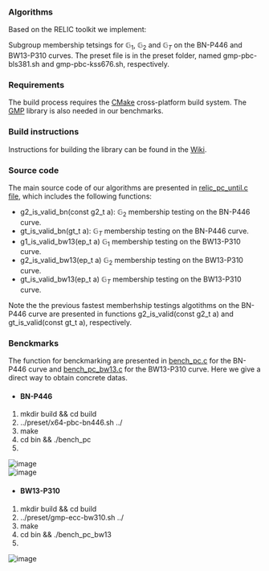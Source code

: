 ### Algorithms

Based on the RELIC toolkit we implement:

Subgroup membership tetsings for $\mathbb{G}_1$, $\mathbb{G}_2$ and $\mathbb{G}_T$ on the BN-P446 and BW13-P310 curves.
The preset file is in the preset folder, named gmp-pbc-bls381.sh and gmp-pbc-kss676.sh, respectively.<br/>

### Requirements

The build process requires the [CMake](https://cmake.org/) cross-platform build system. The [GMP](https://gmplib.org/) library is also needed in our benchmarks.

### Build instructions

Instructions for building the library can be found in the [Wiki](https://github.com/relic-toolkit/relic/wiki/Building).


### Source code
  
The main source code of our algorithms are presented in [relic_pc_until.c file](https://github.com/eccdaiy39/smt/blob/master/smt-relic/src/pc/relic_pc_util.c), which includes the following functions:<br/>

* g2_is_valid_bn(const g2_t a): $\mathbb{G}_2$ membership testing on the BN-P446 curve.<br/>
* gt_is_valid_bn(gt_t a): $\mathbb{G}_T$ membership testing on the BN-P446 curve.<br/>
* g1_is_valid_bw13(ep_t a) $\mathbb{G}_1$ membership testing on the BW13-P310 curve. <br/>
* g2_is_valid_bw13(ep_t a) $\mathbb{G}_2$ membership testing on the BW13-P310 curve. <br/>
* gt_is_valid_bw13(ep_t a) $\mathbb{G}_T$ membership testing on the BW13-P310 curve. <br/>

 Note the the previous fastest memberhship testings algotithms on the BN-P446 curve are presented in functions g2_is_valid(const g2_t a) and gt_is_valid(const gt_t a), respectively.

 ### Benckmarks
 The function for benckmarking are presented in [bench_pc.c](https://github.com/eccdaiy39/smt/blob/master/smt-relic/bench/bench_pc.c) for the BN-P446 curve and 
 [bench_pc_bw13.c](https://github.com/eccdaiy39/smt/blob/master/smt-relic/bench/bench_pc_bw13.c) for the BW13-P310 curve.
 Here we give a direct way to obtain concrete datas.
  - #### BN-P446

  1. mkdir build && cd build 
  2. ../preset/x64-pbc-bn446.sh ../
  3. make
  4. cd bin && ./bench_pc
  5. 
![image](G2-BN.png)  
![image](GT-BN.png)  

 - #### BW13-P310

  1. mkdir build && cd build 
  2. ../preset/gmp-ecc-bw310.sh ../
  3. make
  4. cd bin && ./bench_pc_bw13
  5. 
  ![image](BW13.png)  

 

